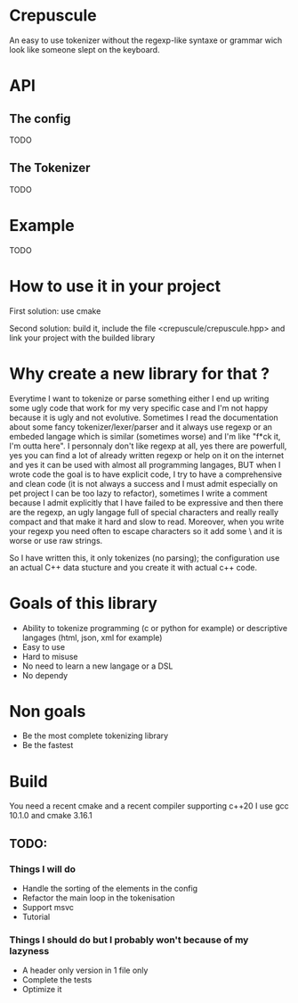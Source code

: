 # Crepuscule
An easy to use tokenizer without the regexp-like syntaxe or grammar wich look like someone slept on the keyboard.

# API
## The config
TODO
## The Tokenizer
TODO

# Example
TODO

# How to use it in your project
First solution: use cmake

Second solution: build it, include the file \<crepuscule/crepuscule.hpp> and link your project with the builded library

# Why create a new library for that ?
Everytime I want to tokenize or parse something either I end up writing some ugly code that work for my very specific case and I'm not happy because it is ugly and not evolutive.
Sometimes I read the documentation about some fancy tokenizer/lexer/parser and it always use regexp or an embeded langage which is similar (sometimes worse) and I'm like "f*ck it, I'm outta here". I personnaly don't like regexp at all, yes there are powerfull, yes you can find a lot of already written regexp or help on it on the internet and yes it can be used with almost all programming langages, BUT when I wrote code the goal is to have explicit code, I try to have a comprehensive and clean code (it is not always a success and I must admit especially on pet project I can be too lazy to refactor), sometimes I write a comment because I admit explicitly that I have failed to be expressive and then there are the regexp, an ugly langage full of special characters and really really compact and that make it hard and slow to read. Moreover, when you write your regexp you need often to escape characters so it add some \ and it is worse or use raw strings.

So I have written this, it only tokenizes (no parsing); the configuration use an actual C++ data stucture and you create it with actual c++ code.

# Goals of this library
- Ability to tokenize programming (c or python for example) or descriptive langages (html, json, xml for example)
- Easy to use
- Hard to misuse
- No need to learn a new langage or a DSL
- No dependy

# Non goals
- Be the most complete tokenizing library
- Be the fastest

# Build
You need a recent cmake and a recent compiler supporting c++20
I use gcc 10.1.0 and cmake 3.16.1

## TODO:
### Things I will do
- Handle the sorting of the elements in the config
- Refactor the main loop in the tokenisation
- Support msvc
- Tutorial
### Things I should do but I probably won't because of my lazyness
- A header only version in 1 file only
- Complete the tests
- Optimize it

